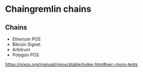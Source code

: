 # Chaingremlin chains


## Chains 
- Etherium POS
- Bitcoin Signet
- Arbitrum 
- Polygon POS



https://nixos.org/manual/nixos/stable/index.html#sec-nixos-tests

